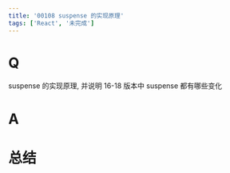 ```yaml
---
title: '00108 suspense 的实现原理'
tags: ['React', '未完成']
---
```


# Q

suspense 的实现原理, 并说明 16-18 版本中 suspense 都有哪些变化

# A



# 总结



<script>
  function func() {

  }
  
</script>